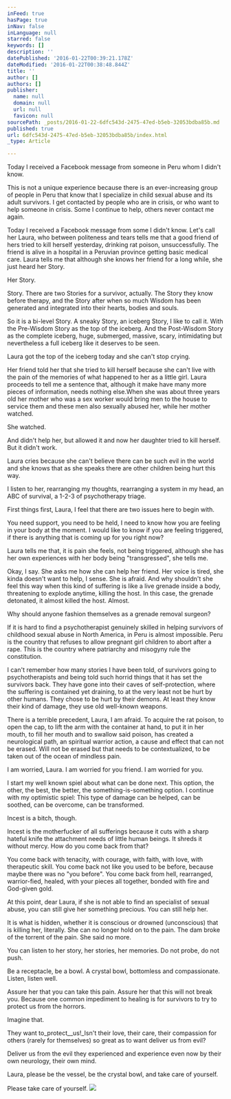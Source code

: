 ```yaml
---
inFeed: true
hasPage: true
inNav: false
inLanguage: null
starred: false
keywords: []
description: ''
datePublished: '2016-01-22T00:39:21.178Z'
dateModified: '2016-01-22T00:38:48.844Z'
title: ''
author: []
authors: []
publisher:
  name: null
  domain: null
  url: null
  favicon: null
sourcePath: _posts/2016-01-22-6dfc543d-2475-47ed-b5eb-32053bdba85b.md
published: true
url: 6dfc543d-2475-47ed-b5eb-32053bdba85b/index.html
_type: Article

---
```

Today I received a Facebook message from someone in Peru whom I didn't know.

This is not a unique experience because there is an ever-increasing group of people in Peru that know that I specialize in child sexual abuse and its adult survivors. I get contacted by people who are in crisis, or who want to help someone in crisis. Some I continue to help, others never contact me again.

Today I received a Facebook message from some I didn't know. Let's call her Laura, who between politeness and tears tells me that a good friend of hers tried to kill herself yesterday, drinking rat poison, unsuccessfully. The friend is alive in a hospital in a Peruvian province getting basic medical care. Laura tells me that although she knows her friend for a long while, she just heard her Story.

Her Story.

Story. There are two Stories for a survivor, actually. The Story they know before therapy, and the Story after when so much Wisdom has been generated and integrated into their hearts, bodies and souls.

So it is a bi-level Story. A sneaky Story, an iceberg Story, I like to call it. With the Pre-Wisdom Story as the top of the iceberg. And the Post-Wisdom Story as the complete iceberg, huge, submerged, massive, scary, intimidating but nevertheless a full iceberg like it deserves to be seen.

Laura got the top of the iceberg today and she can't stop crying.

Her friend told her that she tried to kill herself because she can't live with the pain of the memories of what happened to her as a little girl. Laura proceeds to tell me a sentence that, although it make have many more pieces of information, needs nothing else.When she was about three years old her mother who was a sex worker would bring men to the house to service them and these men also sexually abused her, while her mother watched.

She watched.

And didn't help her, but allowed it and now her daughter tried to kill herself. But it didn't work.

Laura cries because she can't believe there can be such evil in the world and she knows that as she speaks there are other children being hurt this way.

I listen to her, rearranging my thoughts, rearranging a system in my head, an ABC of survival, a 1-2-3 of psychotherapy triage.

First things first, Laura, I feel that there are two issues here to begin with.

You need support, you need to be held, I need to know how you are feeling in your body at the moment. I would like to know if you are feeling triggered, if there is anything that is coming up for you right now?

Laura tells me that, it is pain she feels, not being triggered, although she has her own experiences with her body being "transgressed", she tells me.

Okay, I say. She asks me how she can help her friend. Her voice is tired, she kinda doesn't want to help, I sense. She is afraid. And why shouldn't she feel this way when this kind of suffering is like a live grenade inside a body, threatening to explode anytime, killing the host. In this case, the grenade detonated, it almost killed the host. Almost.

Why should anyone fashion themselves as a grenade removal surgeon?

If it is hard to find a psychotherapist genuinely skilled in helping survivors of childhood sexual abuse in North America, in Peru is almost impossible. Peru is the country that refuses to allow pregnant girl children to abort after a rape. This is the country where patriarchy and misogyny rule the constitution.

I can't remember how many stories I have been told, of survivors going to psychotherapists and being told such horrid things that it has set the survivors back. They have gone into their caves of self-protection, where the suffering is contained yet draining, to at the very least not be hurt by other humans. They chose to be hurt by their demons. At least they know their kind of damage, they use old well-known weapons.

There is a terrible precedent, Laura, I am afraid. To acquire the rat poison, to open the cap, to lift the arm with the container at hand, to put it in her mouth, to fill her mouth and to swallow said poison, has created a neurological path, an spiritual warrior action, a cause and effect that can not be erased. Will not be erased but that needs to be contextualized, to be taken out of the ocean of mindless pain.

I am worried, Laura. I am worried for you friend. I am worried for you.

I start my well known spiel about what can be done next. This option, the other, the best, the better, the something-is-something option. I continue with my optimistic spiel: This type of damage can be helped, can be soothed, can be overcome, can be transformed.

Incest is a bitch, though.

Incest is the motherfucker of all sufferings because it cuts with a sharp hateful knife the attachment needs of little human beings.  It shreds it without mercy. How do you come back from that?

You come back with tenacity, with courage, with faith, with love, with therapeutic skill. You come back not like you used to be before, because maybe there was no "you before". You come back from hell, rearranged, warrior-fied, healed, with your pieces all together, bonded with fire and God-given gold.

At this point, dear Laura, if she is not able to find an specialist of sexual abuse, you can still give her something precious. You can still help her.

It is what is hidden, whether it is conscious or drowned (unconscious) that is killing her, literally. She can no longer hold on to the pain. The dam broke of the torrent of the pain. She said no more.

You can listen to her story, her stories, her memories. Do not probe, do not push.

Be a receptacle, be a bowl. A crystal bowl, bottomless and compassionate. Listen, listen well.

Assure her that you can take this pain. Assure her that this will not break you. Because one common impediment to healing is for survivors to try to protect us from the horrors.

Imagine that.

They want to_protect__us!_Isn't their love, their care, their compassion for others (rarely for themselves) so great as to want deliver us from evil?

Deliver us from the evil they experienced and experience even now by their own neurology, their own mind.

Laura, please be the vessel, be the crystal bowl, and take care of yourself.

Please take care of yourself.
![](https://the-grid-user-content.s3-us-west-2.amazonaws.com/7a794fe3-64cc-4505-8c75-0bc3e9996252.jpg)